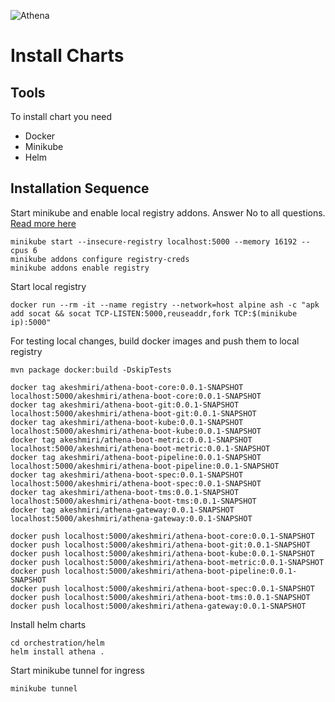 ![Athena](docs/img.png)

# Install Charts

## Tools

To install chart you need

* Docker
* Minikube
* Helm 

## Installation Sequence

Start minikube and enable local registry addons. Answer No to all questions. [Read more here](https://minikube.sigs.k8s.io/docs/handbook/registry/)

```shell 
minikube start --insecure-registry localhost:5000 --memory 16192 --cpus 6
minikube addons configure registry-creds
minikube addons enable registry
```

Start local registry

```shell 
docker run --rm -it --name registry --network=host alpine ash -c "apk add socat && socat TCP-LISTEN:5000,reuseaddr,fork TCP:$(minikube ip):5000"
```

For testing local changes, build docker images and push them to local registry

```shell 
mvn package docker:build -DskipTests

docker tag akeshmiri/athena-boot-core:0.0.1-SNAPSHOT localhost:5000/akeshmiri/athena-boot-core:0.0.1-SNAPSHOT
docker tag akeshmiri/athena-boot-git:0.0.1-SNAPSHOT localhost:5000/akeshmiri/athena-boot-git:0.0.1-SNAPSHOT
docker tag akeshmiri/athena-boot-kube:0.0.1-SNAPSHOT localhost:5000/akeshmiri/athena-boot-kube:0.0.1-SNAPSHOT
docker tag akeshmiri/athena-boot-metric:0.0.1-SNAPSHOT localhost:5000/akeshmiri/athena-boot-metric:0.0.1-SNAPSHOT
docker tag akeshmiri/athena-boot-pipeline:0.0.1-SNAPSHOT localhost:5000/akeshmiri/athena-boot-pipeline:0.0.1-SNAPSHOT
docker tag akeshmiri/athena-boot-spec:0.0.1-SNAPSHOT localhost:5000/akeshmiri/athena-boot-spec:0.0.1-SNAPSHOT
docker tag akeshmiri/athena-boot-tms:0.0.1-SNAPSHOT localhost:5000/akeshmiri/athena-boot-tms:0.0.1-SNAPSHOT
docker tag akeshmiri/athena-gateway:0.0.1-SNAPSHOT localhost:5000/akeshmiri/athena-gateway:0.0.1-SNAPSHOT

docker push localhost:5000/akeshmiri/athena-boot-core:0.0.1-SNAPSHOT
docker push localhost:5000/akeshmiri/athena-boot-git:0.0.1-SNAPSHOT
docker push localhost:5000/akeshmiri/athena-boot-kube:0.0.1-SNAPSHOT
docker push localhost:5000/akeshmiri/athena-boot-metric:0.0.1-SNAPSHOT
docker push localhost:5000/akeshmiri/athena-boot-pipeline:0.0.1-SNAPSHOT
docker push localhost:5000/akeshmiri/athena-boot-spec:0.0.1-SNAPSHOT
docker push localhost:5000/akeshmiri/athena-boot-tms:0.0.1-SNAPSHOT
docker push localhost:5000/akeshmiri/athena-gateway:0.0.1-SNAPSHOT
```

Install helm charts

```shell 
cd orchestration/helm
helm install athena .
```

Start minikube tunnel for ingress

```shell 
minikube tunnel
```

